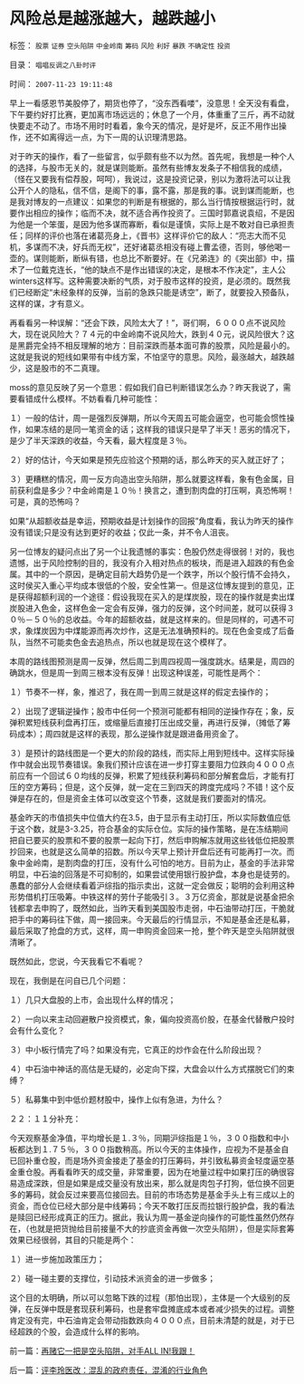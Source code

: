# 风险总是越涨越大，越跌越小

标签： `股票` `证券` `空头陷阱` `中金岭南` `筹码` `风险` `利好` `暴跌` `不确定性` `投资` 

目录： `唱唱反调之八卦时评`

时间： `2007-11-23 19:11:48`

早上一看感恩节美股停了，期货也停了，“没东西看喽”，没意思！全天没有看盘，下午要约好打比赛，更加离市场远远的；休息了一个月，体重重了三斤，再不动就快要走不动了。市场不用时时看着，象今天的情况，是好是坏，反正不用作出操作，还不如离得远一点，为下一周的认识理清思路。

对于昨天的操作，看了一些留言，似乎颇有些不以为然。首先呢，我想是一种个人的选择，与股市无关的，就是谋则能断。虽然有些博友发条子不相信我的成绩，（怪在又要我有偿荐股，呵呵），我说过，这是投资记录，别以为激将法可以让我公开个人的隐私，信不信，是阁下的事，露不露，那是我的事。说到谋而能断，也是我对博友的一点建议：如果您的判断是有根据的，那么当行情按根据运行时，就要作出相应的操作；临而不决，就不适合再作投资了。三国时郭嘉说袁绍，不是因为他是一个笨蛋，是因为他多谋而寡断，看似是谨慎，实际上是不敢对自已承担责任；同样的评价也落在诸葛亮身上，《晋书》这样评价它的敌人：“亮志大而不见机，多谋而不决，好兵而无权”，还好诸葛丞相没有碰上曹孟德，否则，够他喝一壶的。谋则能断，断纵有错，也总比不断要好。在《兄弟连》的《突出部》中，描术了一位戴克连长，“他的缺点不是作出错误的决定，是根本不作决定”，主人公winters这样写。这种需要决断的气质，对于股市这样的投资，是必须的。既然我们已经断定“未经象样的反弹，当前的急跌只能是诱空”，断了，就要投入预备队，这样的谋，才有意义。

再看看另一种误解：“还会下跌，风险太大了！”，哥们啊，６０００点不说风险大，现在说风险大？７４元的中金岭南不说风险大，跌到４０元，说风险很大？这是黑爵完全持不相反理解的地方：目前深跌而基本面可靠的股票，风险是最小的。这就是我说的短线如果带有中线方案，不怕坚守的意思。风险，最涨越大，越跌越少，这是股市的不二真理。

moss的意见反映了另一个意思：假如我们自已判断错误怎么办？昨天我说了，需要看错成什么模样。不妨看看几种可能性：

１）一般的估计，周一是强烈反弹期，所以今天周五可能会逼空，也可能会惯性操作，如果冻结的是同一笔资金的话；这样我的错误只是早了半天！恶劣的情况下，是少了半天深跌的收益，今天看，最大程度是３％。

２）好的估计，今天如果是预先应验这个预期的话，那么昨天的买入就正好了；

３）更糟糕的情况，周一反方向造出空头陷阱，那么就要这样看，象有色金属，目前获利盘是多少？中金岭南是１０％！换言之，遭到割肉盘的打压啊，真恐怖啊！可是，真的恐怖吗？

如果“从超额收益是幸运，预期收益是计划操作的回报”角度看，我认为昨天的操作没有错误;只是没有达到更好的收益；仅此一条，并不令人沮丧。

另一位博友的疑问点出了另一个让我遗憾的事实：色股仍然走得很弱！对的，我也遗憾，出于风险控制的目的，我没有介入相对热点的板块，而是进入超跌的有色金属。其中的一个原因，是确定目前大趋势仍是一个跌字，所以个股行情不会持久，这时侯买入重心平均成本很低的个股，安全性第一。但是这位博友提到的意见，正是获得超额利润的一个途径：假设我现在买入的是煤炭股，现在的操作就是卖出煤炭股进入色金，这样色金一定会有反弹，强力的反弹，这个时间差，就可以获得３０％－５０％的总收益。今年的超额收益，就是这样来的。但是同样的，可遇不可求，象煤炭因为中煤能源而再次炒作，这是无法准确预料的。现在色金变成了后备队，当然不可能卖色金去追热点，所以也就是现在这个模样了。

本周的路线图预测是周一反弹，然后周二到周四视周一强度跳水。结果是，周四的确跳水，但是周一到周三根本没有反弹！出现这种误差，可能性是两个：

１）节奏不一样，象，推迟了，我在周一到周三就是这样的假定去操作的；

２）出现了逻辑逆操作；股市中任何一个预测可能都有相同的逆操作存在；象，反弹积累短线获利盘再打压，或缩量后直接打压出成交量，再进行反弹，（摊低了筹码成本）；周四就是这样的表现，那么逆操作就是跟进备用资金了。

３）是预计的路线图是一个更大的阶段的路线，而实际上用到短线中。这样实际操作中就会出现节奏错误。象我们预计应该在进一步打穿主要阻力位跌向４０００点前应有一个回试６０均线的反弹，积累了短线获利筹码和部分解套盘后，才能有打压的空方筹码；但是，这个反弹，就一定在三到四天的跨度完成吗？不错！这个反弹是存在的，但是资金主体可以改变这个节奏，这就是我们要面对的情况。

基金昨天的市值损失中位值大约在3.5，由于显示有主动打压，所以实际数值应低于这个数，就是3-3.25，符合基金的实际仓位。实际的操作策略，是在冻结期间把自已要买的股票和不要的股票一起向下打，然后申购解冻就用这些钱低位把股票抄回来，也就是这么简单的招数。所以今天早上预计开盘后还有可能再打一次。而象中金岭南，是割肉盘的打压，没有什么可怕的地方。目前为止，基金的手法非常明显，中石油的回落是不可抑制的，如果尝试使用银行股护盘，本身也是徒劳的。愚蠢的部分人会继续看着沪综指的指示卖出，这就一定会做反；聪明的会利用这种形势借机打压吸筹。中铁这样的劳什子能吸引３。３万亿资金，那就是说基金把余钱都拿去申购了，既然如此，当昨天看到美国股市走弱，中石油带动打压，干脆就把手中的筹码往下做，周一接回来。今天最后的行情显示，不知是基金还是私募，最后采取了抢盘的方式，这样，周一申购资金回来一抢，整个昨天是空头陷阱就很清晰了。

既然如此，您说，今天我看它不看呢？

现在，我倒是在问自已几个问题：

１）几只大盘股的上市，会出现什么样的情况；

２）一向以来主动回避散户投资模式，象，偏向投资高价股，在基金代替散户投时会有什么变化？

３）中小板行情完了吗？如果没有完，它真正的炒作会在什么阶段出现？

４）中石油中神话的高估是无疑的，必定向下探，大盘会以什么方式摆脱它们的束缚？

５）私募集中到中低价题材股中，操作上似有急进，为什么？

２２：１１分补充：

今天观察基金净值，平均增长是１.３％，同期沪综指是１％，３００指数和中小板都达到１.７５％，３００指数稍高。所以今天的主体操作，应视为不是基金自已回补重仓股，而是场外资金接走了基金的打压筹码，并引致私募资金轻度逼空基金重仓股。再看看昨天的成交量，非常重要，因为在地量过程中如果打压的确很容易造成深跌，但是如果是成交量没有放出来，那么就是肉包子打狗，低位换不回更多的筹码，就会反过来要高位接回去。目前的市场态势是基金手头上有三成以上的资金，而仓位已经大部分是中线筹码；今天不敢打压反而拉银行股护盘，我的看法是赎回已经形成真正的压力。据此，我认为周一基金逆向操作的可能性虽然仍然存在，（也就是把货抛给目前接量不大的抄底资金再做一次空头陷阱），但是实际套筹效果已经很弱，其目的只能是两个：

１）进一步施加政策压力；

２）碰一碰主要的支撑位，引动技术派资金的进一步做多；

这个目的太明确，所以可以忽略下跌的过程（那怕出现），主体是一个大级别的反弹，在反弹中既是套现获利筹码，也是套牢盘摊底成本或者减少损失的过程。调整肯定没有完，中石油肯定会带动指数跌向４０００点，目前未清楚的就是，对于已经超跌的个股，会造成什么样的影响。



前一篇：[再赌它一把是空头陷阱，对手ALL&nbsp;IN!我跟！](../../../2007/11/22/再赌它一把是空头陷阱，对手ALL&nbsp;IN!我跟！.md)

后一篇：[评李玲医改：混乱的政府责任，混淆的行业角色](../../../2007/11/24/评李玲医改：混乱的政府责任，混淆的行业角色.md)